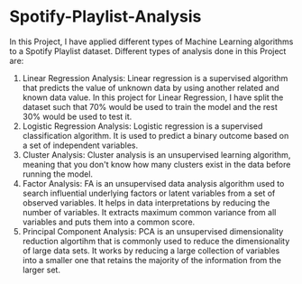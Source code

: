 # Spotify-Playlist-Analysis
In this Project, I have applied different types of Machine Learning algorithms to a Spotify Playlist dataset.
Different types of analysis done in this Project are:
  1) Linear Regression Analysis: Linear regression is a supervised algorithm that predicts the value of unknown data by using another related and known data value. In this project for Linear Regression, I have split the dataset such that 70% would be used to train the model and the rest 30% would be used to test it.
  2) Logistic Regression Analysis:  Logistic regression is a supervised classification algorithm. It is used to predict a binary outcome based on a set of independent variables.
  3) Cluster Analysis: Cluster analysis is an unsupervised learning algorithm, meaning that you don't know how many clusters exist in the data before running the model. 
  4) Factor Analysis: FA is an unsupervised data analysis algorithm used to search influential underlying factors or latent variables from a set of observed variables. It helps in data interpretations by reducing the number of variables. It extracts maximum common variance from all variables and puts them into a common score.
  5) Principal Component Analysis: PCA is an unsupervised dimensionality reduction algortihm that is commonly used to reduce the dimensionality of large data sets. It works by reducing a large collection of variables into a smaller one that retains the majority of the information from the larger set.
